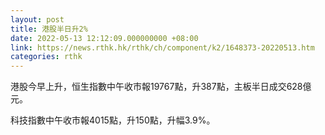 ```yaml
---
layout: post
title: 港股半日升2%
date: 2022-05-13 12:12:09.000000000 +08:00
link: https://news.rthk.hk/rthk/ch/component/k2/1648373-20220513.htm
categories: rthk
---
```


港股今早上升，恒生指數中午收市報19767點，升387點，主板半日成交628億元。

科技指數中午收市報4015點，升150點，升幅3.9%。
